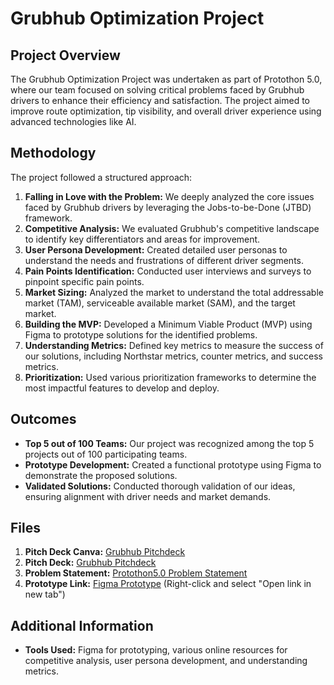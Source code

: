 # Grubhub Optimization Project

## Project Overview
The Grubhub Optimization Project was undertaken as part of Protothon 5.0, where our team focused on solving critical problems faced by Grubhub drivers to enhance their efficiency and satisfaction. The project aimed to improve route optimization, tip visibility, and overall driver experience using advanced technologies like AI.

## Methodology
The project followed a structured approach:
1. **Falling in Love with the Problem:** We deeply analyzed the core issues faced by Grubhub drivers by leveraging the Jobs-to-be-Done (JTBD) framework.
2. **Competitive Analysis:** We evaluated Grubhub's competitive landscape to identify key differentiators and areas for improvement.
3. **User Persona Development:** Created detailed user personas to understand the needs and frustrations of different driver segments.
4. **Pain Points Identification:** Conducted user interviews and surveys to pinpoint specific pain points.
5. **Market Sizing:** Analyzed the market to understand the total addressable market (TAM), serviceable available market (SAM), and the target market.
6. **Building the MVP:** Developed a Minimum Viable Product (MVP) using Figma to prototype solutions for the identified problems.
7. **Understanding Metrics:** Defined key metrics to measure the success of our solutions, including Northstar metrics, counter metrics, and success metrics.
8. **Prioritization:** Used various prioritization frameworks to determine the most impactful features to develop and deploy.

## Outcomes
- **Top 5 out of 100 Teams:** Our project was recognized among the top 5 projects out of 100 participating teams.
- **Prototype Development:** Created a functional prototype using Figma to demonstrate the proposed solutions.
- **Validated Solutions:** Conducted thorough validation of our ideas, ensuring alignment with driver needs and market demands.

## Files
1. **Pitch Deck Canva:** [Grubhub Pitchdeck](https://www.canva.com/design/DAGARjMwcNA/aKfJp7fF9V0boq31cTsT_g/view?utm_content=DAGARjMwcNA&utm_campaign=designshare&utm_medium=link&utm_source=editor)
1. **Pitch Deck:** [Grubhub Pitchdeck](https://github.com/rakshith-7/Portfolio/blob/main/Grubhub-Optimization/Grubhub%20Pitchdeck.pdf)
2. **Problem Statement:** [Protothon5.0 Problem Statement](https://github.com/rakshith7/Portfolio/blob/main/GrubhubOptimization/Protothon5.0%20Problem%20Statement.pdf)
3. **Prototype Link:** [Figma Prototype](https://www.figma.com/proto/G3dLfcHEZkaLt9OTmPACjl/Grubhub_Prot?page-id=0%3A1&type=design&node-id=22-7&viewport=1921%2C918%2C0.17&t=wpjU75sr62jsvoOn-1&scaling=scale-down) (Right-click and select "Open link in new tab")


## Additional Information
- **Tools Used:** Figma for prototyping, various online resources for competitive analysis, user persona development, and understanding metrics.
